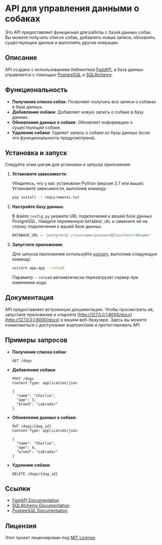 # API для управления данными о собаках

Это API предоставляет функционал для работы с базой данных собак. Вы можете получать список собак, добавлять новые записи, обновлять существующие данные и выполнять другие операции.

## Описание

API создано с использованием библиотеки [FastAPI](https://fastapi.tiangolo.com/), а база данных управляется с помощью [PostgreSQL](https://www.postgresql.org/) и [SQLAlchemy](https://www.sqlalchemy.org/). 

## Функциональность

- **Получение списка собак**: Позволяет получить все записи о собаках в базе данных.
- **Добавление собаки**: Добавляет новую запись о собаке в базу данных.
- **Обновление данных о собаке**: Обновляет информацию о существующей собаке.
- **Удаление собаки**: Удаляет запись о собаке из базы данных (если эта функциональность предусмотрена).

## Установка и запуск

Следуйте этим шагам для установки и запуска приложения:

1. **Установите зависимости**:

   Убедитесь, что у вас установлен Python (версия 3.7 или выше). Установите зависимости, выполнив команду:

   ```bash
   pip install -r requirements.txt
   ```

2. **Настройте базу данных**:

   В файле `config.py` укажите URL подключения к вашей базе данных PostgreSQL. Найдите переменную `DATABASE_URL` и замените её на строку подключения к вашей базе данных.

   ```python
   DATABASE_URL = "postgresql://username:password@localhost/dbname"
   ```

3. **Запустите приложение**:

   Для запуска приложения используйте [uvicorn](https://www.uvicorn.org/), выполнив следующую команду:

   ```bash
   uvicorn app:app --reload
   ```

   Параметр `--reload` автоматически перезагрузит сервер при изменении кода.

## Документация

API предоставляет встроенную документацию. Чтобы просмотреть её, запустите приложение и откройте [http://127.0.0.1:8000/docs](http://127.0.0.1:8000/docs) в вашем веб-браузере. Здесь вы можете ознакомиться с доступными эндпоинтами и протестировать API.

## Примеры запросов

- **Получение списка собак**:

  ```http
  GET /dogs
  ```

- **Добавление собаки**:

  ```http
  POST /dogs
  Content-Type: application/json

  {
    "name": "Charlie",
    "age": 3,
    "breed": "Labrador"
  }
  ```

- **Обновление данных о собаке**:

  ```http
  PUT /dogs/{dog_id}
  Content-Type: application/json

  {
    "name": "Charlie",
    "age": 4,
    "breed": "Labrador"
  }
  ```

- **Удаление собаки**:

  ```http
  DELETE /dogs/{dog_id}
  ```

## Ссылки

- [FastAPI Documentation](https://fastapi.tiangolo.com/)
- [SQLAlchemy Documentation](https://www.sqlalchemy.org/docs/)
- [PostgreSQL Documentation](https://www.postgresql.org/docs/)

## Лицензия

Этот проект лицензирован под [MIT License](LICENSE).
  

